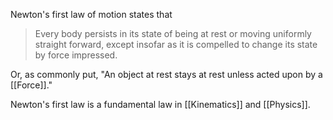 Newton's first law of motion states that
> Every body persists in its state of being at rest or moving uniformly straight forward, except insofar as it is compelled to change its state by force impressed.

Or, as commonly put, "An object at rest stays at rest unless acted upon by a [[Force]]."

Newton's first law is a fundamental law in [[Kinematics]] and [[Physics]].